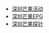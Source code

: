 * [深圳芒果活动](Area/shenZhen/adm/Activity/guide.md)
* [深圳芒果EPG](Area/shenZhen/adm/EPG/guide.md)
* [深圳芒果探针](Area/shenZhen/adm/Log/guide.md)

